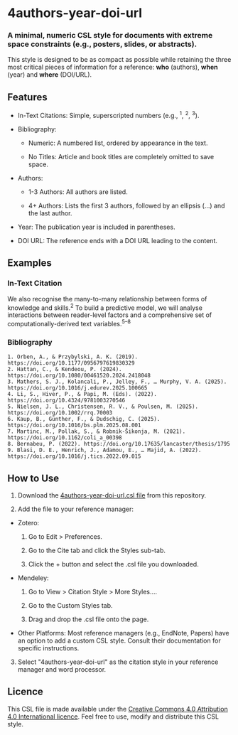# 4authors-year-doi-url

### A minimal, numeric CSL style for documents with extreme space constraints (e.g., posters, slides, or abstracts).

This style is designed to be as compact as possible while retaining the three most critical pieces of information for a reference: **who** (authors), **when** (year) and **where** (DOI/URL). 

## Features

- In-Text Citations: Simple, superscripted numbers (e.g., <sup>1</sup>, <sup>2</sup>, <sup>3</sup>).

- Bibliography:

  - Numeric: A numbered list, ordered by appearance in the text.

  - No Titles: Article and book titles are completely omitted to save space.

- Authors:

  - 1-3 Authors: All authors are listed.

  - 4+ Authors: Lists the first 3 authors, followed by an ellipsis (…) and the last author.

- Year: The publication year is included in parentheses.

- DOI URL: The reference ends with a DOI URL leading to the content.

## Examples

### In-Text Citation

We also recognise the many-to-many relationship between forms of knowledge and skills.<sup>2</sup> To build a predictive model, we will analyse interactions between reader-level factors and a comprehensive set of computationally-derived text variables.<sup>5–8</sup>

### Bibliography

```
1. Orben, A., & Przybylski, A. K. (2019). https://doi.org/10.1177/0956797619830329
2. Hattan, C., & Kendeou, P. (2024). https://doi.org/10.1080/00461520.2024.2418048
3. Mathers, S. J., Kolancali, P., Jelley, F., … Murphy, V. A. (2025). https://doi.org/10.1016/j.edurev.2025.100665
4. Li, S., Hiver, P., & Papi, M. (Eds). (2022). https://doi.org/10.4324/9781003270546
5. Nielsen, J. L., Christensen, R. V., & Poulsen, M. (2025). https://doi.org/10.1002/rrq.70003
6. Kaup, B., Günther, F., & Dudschig, C. (2025). https://doi.org/10.1016/bs.plm.2025.08.001
7. Martinc, M., Pollak, S., & Robnik-Šikonja, M. (2021). https://doi.org/10.1162/coli_a_00398
8. Bernabeu, P. (2022). https://doi.org/10.17635/lancaster/thesis/1795
9. Blasi, D. E., Henrich, J., Adamou, E., … Majid, A. (2022). https://doi.org/10.1016/j.tics.2022.09.015
```

## How to Use

1. Download the [4authors-year-doi-url.csl file](https://github.com/pablobernabeu/4authors-year-doi-url/blob/main/4authors-year-doi-url) from this repository.

2. Add the file to your reference manager:

  - Zotero:

    1. Go to Edit > Preferences.

    2. Go to the Cite tab and click the Styles sub-tab.

    3. Click the + button and select the .csl file you downloaded.

  - Mendeley:

    1. Go to View > Citation Style > More Styles....

    2. Go to the Custom Styles tab.

    3. Drag and drop the .csl file onto the page.

  - Other Platforms: Most reference managers (e.g., EndNote, Papers) have an option to add a custom CSL style. Consult their documentation for specific instructions.

3. Select "4authors-year-doi-url" as the citation style in your reference manager and word processor.

## Licence

This CSL file is made available under the [Creative Commons 4.0 Attribution 4.0 International licence](/licence.md). Feel free to use, modify and distribute this CSL style.

